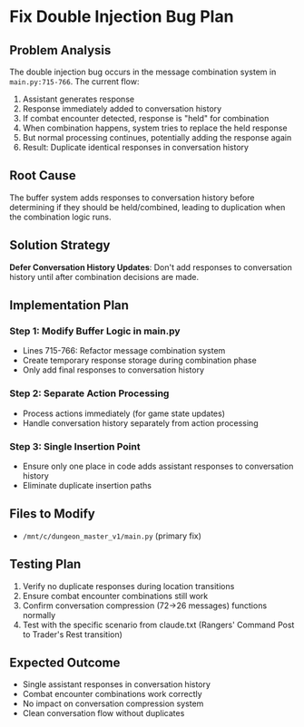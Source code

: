 # Fix Double Injection Bug Plan

## Problem Analysis
The double injection bug occurs in the message combination system in `main.py:715-766`. The current flow:

1. Assistant generates response
2. Response immediately added to conversation history
3. If combat encounter detected, response is "held" for combination
4. When combination happens, system tries to replace the held response
5. But normal processing continues, potentially adding the response again
6. Result: Duplicate identical responses in conversation history

## Root Cause
The buffer system adds responses to conversation history before determining if they should be held/combined, leading to duplication when the combination logic runs.

## Solution Strategy
**Defer Conversation History Updates**: Don't add responses to conversation history until after combination decisions are made.

## Implementation Plan

### Step 1: Modify Buffer Logic in main.py
- Lines 715-766: Refactor message combination system
- Create temporary response storage during combination phase
- Only add final responses to conversation history

### Step 2: Separate Action Processing
- Process actions immediately (for game state updates)
- Handle conversation history separately from action processing

### Step 3: Single Insertion Point
- Ensure only one place in code adds assistant responses to conversation history
- Eliminate duplicate insertion paths

## Files to Modify
- `/mnt/c/dungeon_master_v1/main.py` (primary fix)

## Testing Plan
1. Verify no duplicate responses during location transitions
2. Ensure combat encounter combinations still work
3. Confirm conversation compression (72→26 messages) functions normally
4. Test with the specific scenario from claude.txt (Rangers' Command Post to Trader's Rest transition)

## Expected Outcome
- Single assistant responses in conversation history
- Combat encounter combinations work correctly
- No impact on conversation compression system
- Clean conversation flow without duplicates